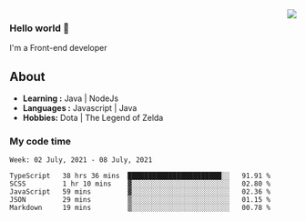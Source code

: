 <img align='right' src="https://github-readme-stats.vercel.app/api?username=jumodada&show_icons=true&theme=vue">

### Hello world 👋

I'm a Front-end developer 
    
## About
-  **Learning :** Java | NodeJs
-  **Languages :** Javascript | Java
-  **Hobbies:** Dota | The Legend of Zelda

### My code time

<!--START_SECTION:waka-->
```text
Week: 02 July, 2021 - 08 July, 2021

TypeScript   38 hrs 36 mins  ███████████████████████░░   91.91 % 
SCSS         1 hr 10 mins    ▓░░░░░░░░░░░░░░░░░░░░░░░░   02.80 % 
JavaScript   59 mins         ▓░░░░░░░░░░░░░░░░░░░░░░░░   02.36 % 
JSON         29 mins         ▒░░░░░░░░░░░░░░░░░░░░░░░░   01.15 % 
Markdown     19 mins         ▒░░░░░░░░░░░░░░░░░░░░░░░░   00.78 % 
```
<!--END_SECTION:waka-->
